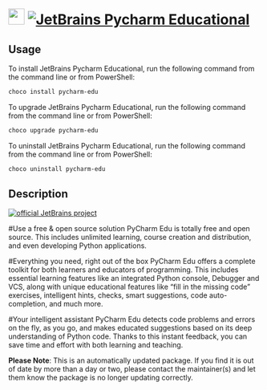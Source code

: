 ﻿# <img src="https://cdn.jsdelivr.net/gh/mkevenaar/chocolatey-packages@d7949131bb33509ebc8294e210fd60c84af5b082/icons/pycharm-edu.png" width="32" height="32"/> [![JetBrains Pycharm Educational](https://img.shields.io/chocolatey/v/pycharm-edu.svg?label=JetBrains+Pycharm+Educational)](https://chocolatey.org/packages/pycharm-edu)

## Usage
To install JetBrains Pycharm Educational, run the following command from the command line or from PowerShell:
```powershell
choco install pycharm-edu
```

To upgrade JetBrains Pycharm Educational, run the following command from the command line or from PowerShell:
```powershell
choco upgrade pycharm-edu
```

To uninstall JetBrains Pycharm Educational, run the following command from the command line or from PowerShell:
```powershell
choco uninstall pycharm-edu
```

## Description
[![official JetBrains project](http://jb.gg/badges/official-plastic.svg)](https://confluence.jetbrains.com/display/ALL/JetBrains+on+GitHub)

#Use a free & open source solution
PyCharm Edu is totally free and open source. This includes unlimited learning, course creation and distribution, and even developing Python applications.

#Everything you need, right out of the box
PyCharm Edu offers a complete toolkit for both learners and educators of programming. This includes essential learning features like an integrated Python console, Debugger and VCS, along with unique educational features like “fill in the missing code” exercises, intelligent hints, checks, smart suggestions, code auto-completion, and much more.

#Your intelligent assistant
PyCharm Edu detects code problems and errors on the fly, as you go, and makes educated suggestions based on its deep understanding of Python code. Thanks to this instant feedback, you can save time and effort with both learning and teaching.

**Please Note**: This is an automatically updated package. If you find it is
out of date by more than a day or two, please contact the maintainer(s) and
let them know the package is no longer updating correctly.

